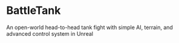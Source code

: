 # BattleTank
An open-world head-to-head tank fight with simple AI, terrain, and advanced control system in Unreal
